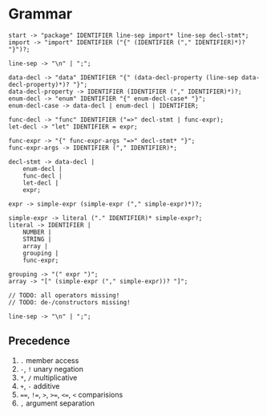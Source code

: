 # Grammar

```
start -> "package" IDENTIFIER line-sep import* line-sep decl-stmt*;
import -> "import" IDENTIFIER ("{" (IDENTIFIER ("," IDENTIFIER)*)? "}")?;

line-sep -> "\n" | ";";

data-decl -> "data" IDENTIFIER "{" (data-decl-property (line-sep data-decl-property)*)? "}";
data-decl-property -> IDENTIFIER (IDENTIFIER ("," IDENTIFIER)*)?;
enum-decl -> "enum" IDENTIFIER "{" enum-decl-case* "}";
enum-decl-case -> data-decl | enum-decl | IDENTIFIER;

func-decl -> "func" IDENTIFIER ("=>" decl-stmt | func-expr);
let-decl -> "let" IDENTIFIER = expr;

func-expr -> "{" func-expr-args "=>" decl-stmt* "}";
func-expr-args -> IDENTIFIER ("," IDENTIFIER)*;

decl-stmt -> data-decl |
    enum-decl |
    func-decl |
    let-decl |
    expr;

expr -> simple-expr (simple-expr ("," simple-expr)*)?;

simple-expr -> literal ("." IDENTIFIER)* simple-expr?;
literal -> IDENTIFIER |
    NUMBER |
    STRING |
    array |
    grouping |
    func-expr;

grouping -> "(" expr ")";
array -> "[" (simple-expr ("," simple-expr))? "]";

// TODO: all operators missing!
// TODO: de-/constructors missing!

line-sep -> "\n" | ";";

```

## Precedence

1. `.` member access
2. `-`, `!` unary negation
3. `*`, `/` multiplicative
4. `+`, `-` additive
5. `==`, `!=`, `>`, `>=`, `<=`, `<` comparisions
6. `,` argument separation
